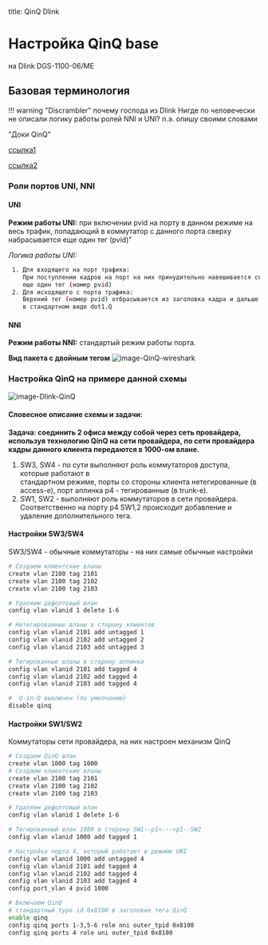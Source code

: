
title: QinQ Dlink

# Настройка QinQ base 
на Dlink DGS-1100-06/ME

## Базовая терминология
!!! warning "Discrambler"
	почему господа из Dlink Нигде по человечески не описали логику работы ролей NNI и UNI? п.э. опишу своими словами

"Доки QinQ"

[ссылка1](https://www.dlink.ru/ru/faq/62/1641.html)

[ссылка2](ftp://ftp.dlink.ru/pub/Trainings/SwitchWhitePapers/Q-in-Q_Port-Based_and_Selective.pdf)

### Роли портов UNI, NNI

#### UNI  
**Режим работы UNI:** при включении pvid на порту в данном режиме на весь трафик, попадающий в коммутатор с данного порта сверху набрасывается еще один тег (pvid)"

*Логика работы UNI:*
```bash
 1. Для входящего на порт трафика:
    При поступлении кадров на порт на них принудительно навешивается сверху 
    еще один тег (номер pvid)
 2. Для исходящего с порта трафика:
    Верхний тег (номер pvid) отбрасывается из заголовка кадра и дальше передается 
    в стандартном виде dot1.Q
```

#### NNI
**Режим работы NNI:** стандартый режим работы порта.

**Вид пакета с двойным тегом**
![image-QinQ-wireshark](../img/QinQ-wireshark.jpg)

### Настройка QinQ на примере данной схемы
![image-Dlink-QinQ](../img/Dlink-QinQ-schema.jpg)

#### Словесное описание схемы и задачи:

**Задача: соединить 2 офиса между собой через сеть провайдера, используя технологию QinQ на сети провайдера, по сети провайдера кадры данного клиента передаются в 1000-ом влане.**

1. SW3, SW4 - по сути выполняют роль коммутаторов доступа, которые работают в   
   стандартном режиме, порты со стороны клиента нетегированные (в access-е), порт аплинка p4 - тегированные (в trunk-е).
2. SW1, SW2 - выполняют роль коммутаторов в сети провайдера.
   Соответственно на порту p4 SW1,2 происходит добавление и удаление дополнительного тега.


#### Настройки SW3/SW4
SW3/SW4 - обычные коммутаторы - на них самые обычные настройки
```bash
# Создаем клиентские вланы
create vlan 2100 tag 2101
create vlan 2100 tag 2102
create vlan 2100 tag 2103

# Удаляем дефолтовый влан
config vlan vlanid 1 delete 1-6

# Нетегированные вланы в сторону клиентов
config vlan vlanid 2101 add untagged 1
config vlan vlanid 2102 add untagged 2
config vlan vlanid 2103 add untagged 3

# Тегированные вланы в сторону аплинка
config vlan vlanid 2101 add tagged 4
config vlan vlanid 2102 add tagged 4
config vlan vlanid 2103 add tagged 4

#  Q-in-Q выключен (по умолчанию)
disable qinq
```
#### Настройки SW1/SW2
Коммутаторы сети провайдера, на них настроен механизм QinQ

```bash
# Создаем QinQ влан
create vlan 1000 tag 1000
# Создаем клиентские вланы
create vlan 2100 tag 2101
create vlan 2100 tag 2102
create vlan 2100 tag 2103

# Удаляем дефолтовый влан
config vlan vlanid 1 delete 1-6

# Тегированный влан 1000 в сторону SW1--p1<--->p1--SW2
config vlan vlanid 1000 add tagged 1

# Настройка порта 4, который работает в режиме UNI
config vlan vlanid 1000 add untagged 4
config vlan vlanid 2101 add tagged 4
config vlan vlanid 2102 add tagged 4
config vlan vlanid 2103 add tagged 4
config port_vlan 4 pvid 1000

# Включаем QinQ
# стандартный type id 0x8100 в заголовке тега QinQ
enable qinq
config qinq ports 1-3,5-6 role nni outer_tpid 0x8100
config qinq ports 4 role uni outer_tpid 0x8100
```
